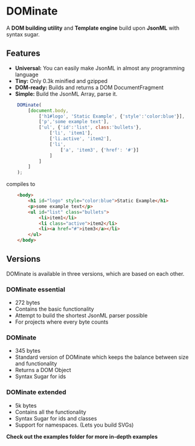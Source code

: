 # DOMinate
A **DOM building utility** and **Template engine** build upon **JsonML** with syntax sugar.

## Features
- **Universal:** You can easily make JsonML in almost any programming language
- **Tiny:** Only 0.3k minified and gzipped
- **DOM-ready:** Builds and returns a DOM DocumentFragment
- **Simple:** Build the JsonML Array, parse it.


```javascript
	DOMinate(
		[document.body,
			['h1#logo', 'Static Example', {'style':'color:blue'}],
			['p','some example text'],
			['ul', {'id':'list', class:'bullets'},
				['li', 'item1'],
                ['li.active', 'item2'],
                ['li',
                    ['a', 'item3', {'href': '#'}]
                ]
			]
		]
	);
```

compiles to

```html
	<body>
		<h1 id="logo" style="color:blue">Static Example</h1>
		<p>some example text</p>
		<ul id="list" class="bullets">
			<li>item1</li>
			<li class="active">item2</li>
			<li><a href="#">item3</a></li>
		</ul>
	</body>
```


## Versions
DOMinate is available in three versions, which are based on each other.

### DOMinate essential
- 272 bytes
- Contains the basic functionality
- Attempt to build the shortest JsonML parser possible
- For projects where every byte counts

### DOMinate
- 345 bytes
- Standard version of DOMinate which keeps the balance between size and functionality
- Returns a DOM Object
- Syntax Sugar for ids

### DOMinate extended
- 5k bytes
- Contains all the functionality
- Syntax Sugar for ids and classes
- Support for namespaces. (Lets you build SVGs)

**Check out the examples folder for more in-depth examples**